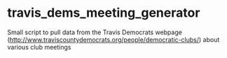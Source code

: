 # travis_dems_meeting_generator
Small script to pull data from the Travis Democrats webpage
(http://www.traviscountydemocrats.org/people/democratic-clubs/) about various club meetings
